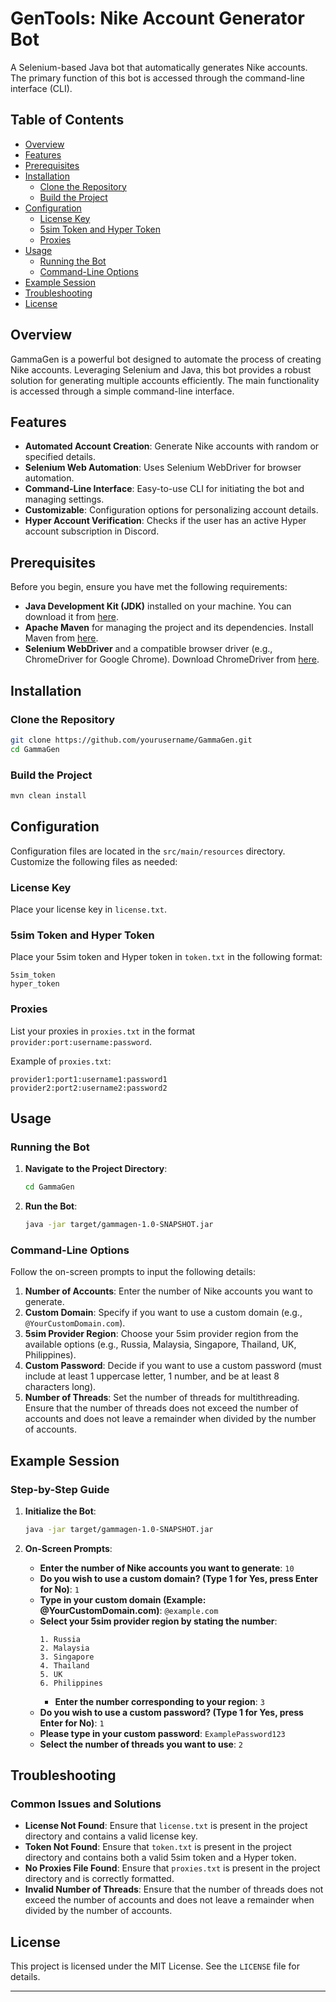 # GenTools: Nike Account Generator Bot

A Selenium-based Java bot that automatically generates Nike accounts. The primary function of this bot is accessed through the command-line interface (CLI).

## Table of Contents

- [Overview](#overview)
- [Features](#features)
- [Prerequisites](#prerequisites)
- [Installation](#installation)
  - [Clone the Repository](#clone-the-repository)
  - [Build the Project](#build-the-project)
- [Configuration](#configuration)
  - [License Key](#license-key)
  - [5sim Token and Hyper Token](#5sim-token-and-hyper-token)
  - [Proxies](#proxies)
- [Usage](#usage)
  - [Running the Bot](#running-the-bot)
  - [Command-Line Options](#command-line-options)
- [Example Session](#example-session)
- [Troubleshooting](#troubleshooting)
- [License](#license)

## Overview

GammaGen is a powerful bot designed to automate the process of creating Nike accounts. Leveraging Selenium and Java, this bot provides a robust solution for generating multiple accounts efficiently. The main functionality is accessed through a simple command-line interface.

## Features

- **Automated Account Creation**: Generate Nike accounts with random or specified details.
- **Selenium Web Automation**: Uses Selenium WebDriver for browser automation.
- **Command-Line Interface**: Easy-to-use CLI for initiating the bot and managing settings.
- **Customizable**: Configuration options for personalizing account details.
- **Hyper Account Verification**: Checks if the user has an active Hyper account subscription in Discord.

## Prerequisites

Before you begin, ensure you have met the following requirements:

- **Java Development Kit (JDK)** installed on your machine. You can download it from [here](https://www.oracle.com/java/technologies/javase-jdk11-downloads.html).
- **Apache Maven** for managing the project and its dependencies. Install Maven from [here](https://maven.apache.org/install.html).
- **Selenium WebDriver** and a compatible browser driver (e.g., ChromeDriver for Google Chrome). Download ChromeDriver from [here](https://sites.google.com/a/chromium.org/chromedriver/downloads).

## Installation

### Clone the Repository

```bash
git clone https://github.com/yourusername/GammaGen.git
cd GammaGen
```

### Build the Project

```bash
mvn clean install
```

## Configuration

Configuration files are located in the `src/main/resources` directory. Customize the following files as needed:

### License Key

Place your license key in `license.txt`.

### 5sim Token and Hyper Token

Place your 5sim token and Hyper token in `token.txt` in the following format:

```
5sim_token
hyper_token
```

### Proxies

List your proxies in `proxies.txt` in the format `provider:port:username:password`.

Example of `proxies.txt`:
```
provider1:port1:username1:password1
provider2:port2:username2:password2
```

## Usage

### Running the Bot

1. **Navigate to the Project Directory**:
    ```bash
    cd GammaGen
    ```

2. **Run the Bot**:
    ```bash
    java -jar target/gammagen-1.0-SNAPSHOT.jar
    ```

### Command-Line Options

Follow the on-screen prompts to input the following details:

1. **Number of Accounts**: Enter the number of Nike accounts you want to generate.
2. **Custom Domain**: Specify if you want to use a custom domain (e.g., `@YourCustomDomain.com`).
3. **5sim Provider Region**: Choose your 5sim provider region from the available options (e.g., Russia, Malaysia, Singapore, Thailand, UK, Philippines).
4. **Custom Password**: Decide if you want to use a custom password (must include at least 1 uppercase letter, 1 number, and be at least 8 characters long).
5. **Number of Threads**: Set the number of threads for multithreading. Ensure that the number of threads does not exceed the number of accounts and does not leave a remainder when divided by the number of accounts.

## Example Session

### Step-by-Step Guide

1. **Initialize the Bot**:
    ```bash
    java -jar target/gammagen-1.0-SNAPSHOT.jar
    ```

2. **On-Screen Prompts**:
    - **Enter the number of Nike accounts you want to generate**: `10`
    - **Do you wish to use a custom domain? (Type 1 for Yes, press Enter for No)**: `1`
    - **Type in your custom domain (Example: @YourCustomDomain.com)**: `@example.com`
    - **Select your 5sim provider region by stating the number**:
        ```
        1. Russia
        2. Malaysia
        3. Singapore
        4. Thailand
        5. UK
        6. Philippines
        ```
      - **Enter the number corresponding to your region**: `3`
    - **Do you wish to use a custom password? (Type 1 for Yes, press Enter for No)**: `1`
    - **Please type in your custom password**: `ExamplePassword123`
    - **Select the number of threads you want to use**: `2`

## Troubleshooting

### Common Issues and Solutions

- **License Not Found**: Ensure that `license.txt` is present in the project directory and contains a valid license key.
- **Token Not Found**: Ensure that `token.txt` is present in the project directory and contains both a valid 5sim token and a Hyper token.
- **No Proxies File Found**: Ensure that `proxies.txt` is present in the project directory and is correctly formatted.
- **Invalid Number of Threads**: Ensure that the number of threads does not exceed the number of accounts and does not leave a remainder when divided by the number of accounts.

## License

This project is licensed under the MIT License. See the `LICENSE` file for details.

---
